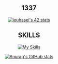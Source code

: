 <div align="center">
  
## 1337
[![iouhssei's 42 stats](https://badge.mediaplus.ma/darkblue/iouhssei)](https://github.com/oakoudad/badge42)


## SKILLS
[![My Skills](https://skillicons.dev/icons?i=c,cpp,linux,vim,git,github,vscode,arduino,blender)](https://skillicons.dev)

[![Anurag's GitHub stats](https://github-readme-stats.vercel.app/api?username=samurai0lava)](https://github.com/anuraghazra/github-readme-stats)

</div>
